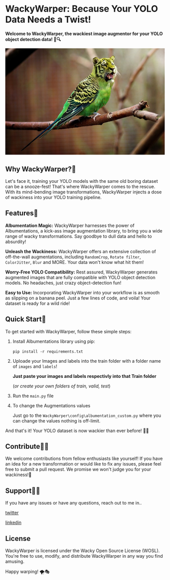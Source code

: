 # WackyWarper: Because Your YOLO Data Needs a Twist!

**Welcome to WackyWarper,  the wackiest image augmentor for your YOLO object detection data! 🎉🔍**

<p align="center">
  <img src="readmefiledata\tiger.jpg" alt="WackyWarper Logo">
</p>

## Why WackyWarper?🐋
Let's face it, training your YOLO models with the same old boring dataset can be a snooze-fest! That's where WackyWarper comes to the rescue. With its mind-bending image transformations, WackyWarper injects a dose of wackiness into your YOLO training pipeline.

## Features🌟
**Albumentation Magic:** WackyWarper harnesses the power of Albumentations, a kick-ass image augmentation library, to bring you a wide range of wacky transformations. Say goodbye to dull data and hello to absurdity!

**Unleash the Wackiness:** WackyWarper offers an extensive collection of off-the-wall augmentations, including `RandomCrop`, `Rotate filter`, `ColorJitter`, `Blur` and MORE. Your data won't know what hit them!

**Worry-Free YOLO Compatibility:** Rest assured, WackyWarper generates augmented images that are fully compatible with YOLO object detection models. No headaches, just crazy object-detection fun!

**Easy to Use:** Incorporating WackyWarper into your workflow is as smooth as slipping on a banana peel. Just a few lines of code, and voila! Your dataset is ready for a wild ride!

## Quick Start📃
To get started with WackyWarper, follow these simple steps:

1. Install Albumentations library using pip:

    `pip install -r requirements.txt`

2. Uploade your Images and labels into the train folder with a folder name of `images` and `labels`!

    **Just paste your images and labels respectivly into that Train folder**
    
    (*or create your own folders of train, valid, test*)

3. Run the `main.py` file

4. To change the Augmentations values

    Just go to the `WackyWarper\config\albumentation_custom.py` where you can change the values nothing is off-limit.

And that's it! Your YOLO dataset is now wackier than ever before! 🚀🤪

## Contribute🐱‍💻
We welcome contributions from fellow enthusiasts like yourself! If you have an idea for a new transformation or would like to fix any issues, please feel free to submit a pull request. We promise we won't judge you for your wackiness!🥂

## Support🐱‍🐉
If you have any issues or have any questions, reach out to me in..

[twitter](https://twitter.com/sriram93298?t=Slkk-hhkX8nmGKV4PPAIzg&s=09)

[linkedin](https://www.linkedin.com/in/sriram36/)

## License
WackyWarper is licensed under the Wacky Open Source License (WOSL). You're free to use, modify, and distribute WackyWarper in any way you find amusing.

Happy warping! 🌪️🎭




